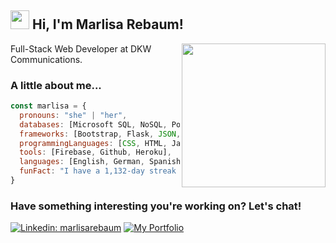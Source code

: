 ## <img src="https://media.giphy.com/media/m0dmKBkncVETJv2h0S/giphy.gif" width="30"> Hi, I'm Marlisa Rebaum!

<img align='right' src="https://media.giphy.com/media/v1.Y2lkPTc5MGI3NjExODIwYzFkZmMzMzEyZDk1NmM4YjliNzA4YmZhN2NiMTZiOTY5MzhiZSZjdD1z/Z9WRoncIw8RYBLJ0FB/giphy.gif" width="230">

Full-Stack Web Developer at DKW Communications.

### A little about me...  

```javascript
const marlisa = {
  pronouns: "she" | "her",
  databases: [Microsoft SQL, NoSQL, PostgreSQL],
  frameworks: [Bootstrap, Flask, JSON, Node.js, React, Redux, REST API’s, Vue.js],
  programmingLanguages: [CSS, HTML, JavaScript, Python],
  tools: [Firebase, Github, Heroku],
  languages: [English, German, Spanish],
  funFact: "I have a 1,132-day streak on Duolingo!🤓"
}
```

### Have something interesting you're working on? Let's chat!

[![Linkedin: marlisarebaum](https://img.shields.io/static/v1?label=&message=marlisarebaum&style=for-the-badge&logo=linkedin&logoColor=white&labelColor=0077B5&color=0077B5)](https://www.linkedin.com/in/marlisarebaum/)
[![My Portfolio](https://img.shields.io/static/v1?label=&message=Portfolio&style=for-the-badge&labelColor=9cf&color=9cf)](https://marlisarebaum.web.app/)
